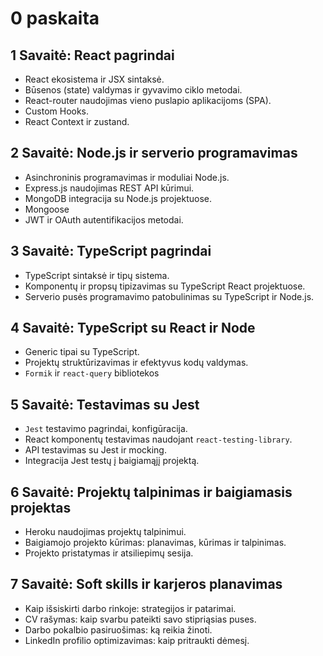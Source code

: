 # 0 paskaita

## 1 Savaitė: React pagrindai
- React ekosistema ir JSX sintaksė.
-   Būsenos (state) valdymas ir gyvavimo ciklo metodai.
-   React-router naudojimas vieno puslapio aplikacijoms (SPA).
-   Custom Hooks.
-   React Context ir zustand.
## 2 Savaitė: Node.js ir serverio programavimas
-   Asinchroninis programavimas ir moduliai Node.js.
-   Express.js naudojimas REST API kūrimui.
-   MongoDB integracija su Node.js projektuose.
-   Mongoose
-   JWT ir OAuth autentifikacijos metodai.
## 3 Savaitė: TypeScript pagrindai
-   TypeScript sintaksė ir tipų sistema.
-   Komponentų ir propsų tipizavimas su TypeScript React projektuose.
-   Serverio pusės programavimo patobulinimas su TypeScript ir Node.js.

## 4 Savaitė: TypeScript su React ir Node
-   Generic tipai su TypeScript.
-   Projektų struktūrizavimas ir efektyvus kodų valdymas.
-   `Formik` ir `react-query` bibliotekos
## 5 Savaitė: Testavimas su Jest
-   `Jest` testavimo pagrindai, konfigūracija.
-   React komponentų testavimas naudojant `react-testing-library`.
-   API testavimas su Jest ir mocking.
-   Integracija Jest testų į baigiamąjį projektą.
## 6 Savaitė: Projektų talpinimas ir baigiamasis projektas
-   Heroku naudojimas projektų talpinimui.
-   Baigiamojo projekto kūrimas: planavimas, kūrimas ir talpinimas.
-   Projekto pristatymas ir atsiliepimų sesija.
## 7 Savaitė: Soft skills ir karjeros planavimas
- Kaip išsiskirti darbo rinkoje: strategijos ir patarimai.
- CV rašymas: kaip svarbu pateikti savo stipriąsias puses.
- Darbo pokalbio pasiruošimas: ką reikia žinoti.
- LinkedIn profilio optimizavimas: kaip pritraukti dėmesį.
